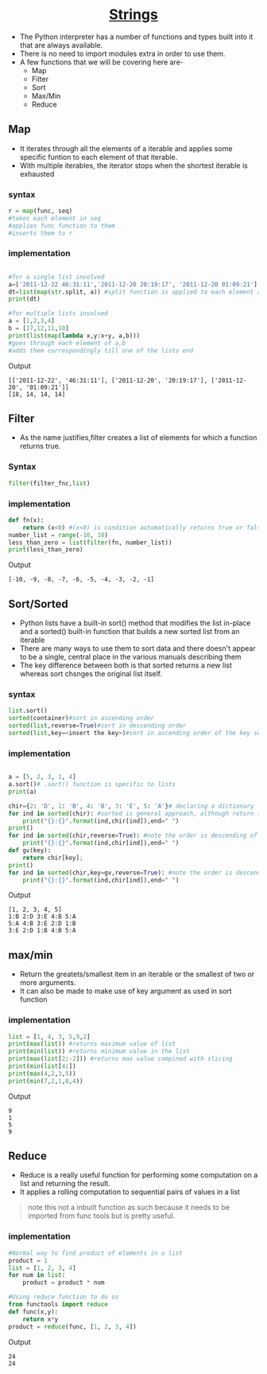 <h1 align="center"><a href="#"> Strings </a></h1>

* The Python interpreter has a number of functions and types built into it that are always available.
* There is no need to import modules extra in order to use them.
* A few functions that we will be covering here are-
	* Map
	* Filter
	* Sort
	* Max/Min
	* Reduce

## Map
* It iterates through all the elements of a iterable and applies some specific funtion to each element of that iterable.
* With multiple iterables, the iterator stops when the shortest iterable is exhausted

### syntax
```python
r = map(func, seq)
#takes each element in seq 
#applies func function to them
#inserts them to r

```
### implementation
```python

#for a single list involved
a=['2011-12-22 46:31:11','2011-12-20 20:19:17', '2011-12-20 01:09:21']
dt=list(map(str.split, a)) #split function is applied to each element and it returns a list corresponding to each element
print(dt)

#for multiple lists involved
a = [1,2,3,4] 
b = [17,12,11,10]
print(list(map(lambda x,y:x+y, a,b)))
#goes through each element of a,b 
#adds them correspondingly till one of the lists end

```
Output
```
[['2011-12-22', '46:31:11'], ['2011-12-20', '20:19:17'], ['2011-12-20', '01:09:21']]
[18, 14, 14, 14]
```
## Filter
* As the name justifies,filter creates a list of elements for which a function returns true.

### Syntax
```python
filter(filter_fnc,list)
```
### implementation
```python
def fn(x):
	return (x<0) #(x<0) is condition automatically returns true or false
number_list = range(-10, 10)
less_than_zero = list(filter(fn, number_list))
print(less_than_zero)
```
Output
```
[-10, -9, -8, -7, -6, -5, -4, -3, -2, -1]
```

## Sort/Sorted
* Python lists have a built-in sort() method that modifies the list in-place and a sorted() built-in function that builds a new sorted list from an iterable
* There are many ways to use them to sort data and there doesn't appear to be a single, central place in the various manuals describing them
* The key difference between both is that sorted returns a new list whereas sort chsnges the original list itself.

### syntax
```python
list.sort()
sorted(container)#sort in ascending order
sorted(list,reverse=True)#sort in descending order
sorted(list,key=<insert the key>)#sort in ascending order of the key set
```  
### implementation
```python

a = [5, 2, 3, 1, 4]
a.sort()# .sort() function is specific to lists
print(a)

chir={2: 'D', 1: 'B', 4: 'B', 3: 'E', 5: 'A'}# declaring a dictionary
for ind in sorted(chir): #sorted is general approach, although return type is a list
	print("{}:{}".format(ind,chir[ind]),end=" ")
print()
for ind in sorted(chir,reverse=True): #note the order is descending of the keys
	print("{}:{}".format(ind,chir[ind]),end=" ")
def gv(key):
	return chir[key];
print()
for ind in sorted(chir,key=gv,reverse=True): #note the order is descending of the values of each key
	print("{}:{}".format(ind,chir[ind]),end=" ")

```
Output
```
[1, 2, 3, 4, 5]
1:B 2:D 3:E 4:B 5:A 
5:A 4:B 3:E 2:D 1:B 
3:E 2:D 1:B 4:B 5:A

```
## max/min
* Return the greatets/smallest item in an iterable or the smallest of two or more arguments.
* It can also be made to make use of key argument as used in sort function
### implementation
```python
list = [1, 4, 3, 5,9,2]
print(max(list)) #returns maximum value of list
print(min(list)) #returns minimum value in the list
print(max(list[2:-2])) #returns max value compined with slicing 
print(min(list[4:])
print(max(4,2,3,5))
print(min(7,2,1,8,4))
```
Output
```
9
1
5
9

```

## Reduce
* Reduce is a really useful function for performing some computation on a list and returning the result.
* It applies a rolling computation to sequential pairs of values in a list
>note this not a inbuilt function as such because it needs to be imported from func tools but is pretty useful.

### implementation
```python
#Normal way to find product of elements in a list
product = 1
list = [1, 2, 3, 4]
for num in list:
    product = product * num

#Using reduce function to do so
from functools import reduce
def func(x,y):
	return x*y
product = reduce(func, [1, 2, 3, 4])

```
Output
```
24
24
```



